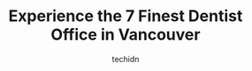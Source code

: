 ---
layout: ampstory
image: https://i0.wp.com/www.auto.or.id/wp-content/uploads/2023/06/w-dental-0-vancouver-1686322416.jpeg?resize=640,853
author: techidn
featured: false
description: Vancouver, British Columbia, Canada is a haven for Dentist Office enthusiasts, boasting an impressive array of 7 top-notch establishments. Whether youre a seasoned connoisseur or simply cur
title: Experience the 7 Finest Dentist Office in Vancouver
cover:
   title: Experience the 7 Finest Dentist Office in Vancouver
   subtitle: AUTO.OR.ID
   background: https://www.auto.or.id/wp-content/uploads/2023/06/w-dental-0-vancouver-1686322416.jpeg

pages: 
 - layout: thirds
   top: <h1>#1 Downtown Dental</h1>
   bottom: "<p>Very kind staff. Great dentist. Have been going there for years. My hygienist is the best! Smart, very gentle and always asking to see if I am okay during the teeth clean</p>"
   background: https://www.auto.or.id/wp-content/uploads/2023/06/w-dental-1-vancouver-1686322418.jpeg
   backgroundblur: true
 - layout: thirds
   top: <h1>#2 Vancouver City Centre Dental</h1>
   bottom: "<p>711 Richards St, Vancouver, BC V6B 3A6, Canada</p>"
   background: https://www.auto.or.id/wp-content/uploads/2023/06/w-dental-2-vancouver-1686322418.jpeg
   cta:
      link: https://www.auto.or.id/experience-the-7-finest-dentist-office-in-vancouver/
      text: Experience the 7 Finest Dentist Office in Vancouver
 - layout: thirds
   top: <h1>#3 Kingsgate Dental</h1>
   bottom: "<p>370 E Broadway Unit 112, Vancouver, BC V5T 4G5, Canada</p>"
   background: https://images.unsplash.com/photo-1617814065893-00757125efab?ixlib=rb-4.0.3&ixid=MnwxMjA3fDB8MHxwaG90by1wYWdlfHx8fGVufDB8fHx8&auto=format&fit=crop&w=640&h=853&q=80
   cta:
      link: https://www.auto.or.id/experience-the-7-finest-dentist-office-in-vancouver/
      text: Experience the 7 Finest Dentist Office in Vancouver
 - layout: thirds
   top: <h1>#4 Stanley Park Dental Centre</h1>
   bottom: "<p>1030 Denman St #123, Vancouver, BC V6G 2M6, Canada</p>"
   background: https://images.unsplash.com/photo-1592853625511-ad0edcc69c07?ixlib=rb-4.0.3&ixid=MnwxMjA3fDB8MHxwaG90by1wYWdlfHx8fGVufDB8fHx8&auto=format&fit=crop&w=640&h=853&q=80
   cta:
      link: https://www.auto.or.id/experience-the-7-finest-dentist-office-in-vancouver/
      text: Experience the 7 Finest Dentist Office in Vancouver
 - layout: thirds
   top: <h1>#5 Bentall Dental Centre</h1>
   bottom: "<p>1055 Dunsmuir Street #403 Lower Mall Bentall 4, Vancouver, BC V7X 1L4, Canada</p>"
   background: https://images.unsplash.com/photo-1632275229274-0f1031f6b16b?ixlib=rb-4.0.3&ixid=MnwxMjA3fDB8MHxwaG90by1wYWdlfHx8fGVufDB8fHx8&auto=format&fit=crop&w=640&h=853&q=80
   cta:
      link: https://www.auto.or.id/experience-the-7-finest-dentist-office-in-vancouver/
      text: Experience the 7 Finest Dentist Office in Vancouver
 - layout: thirds
   top: <h1>#6 The Art of Smile Dental Clinic - Vancouver</h1>
   bottom: "<p>1437 W Pender St, Vancouver, BC V6G 2S3, Canada</p>"
   background: https://images.unsplash.com/photo-1570730325943-d6cc45ec31b2?ixlib=rb-4.0.3&ixid=MnwxMjA3fDB8MHxwaG90by1wYWdlfHx8fGVufDB8fHx8&auto=format&fit=crop&w=640&h=853&q=80
   cta:
      link: https://www.auto.or.id/experience-the-7-finest-dentist-office-in-vancouver/
      text: Experience the 7 Finest Dentist Office in Vancouver
 - layout: thirds
   top: <h1>#7 Key Dental Clinic/English Bay Dental Centre</h1>
   bottom: "<p>1789 Davie St #202, Vancouver, BC V6G 1W5, Canada</p>"
   background: https://images.unsplash.com/photo-1580151297944-7c4cedd0c5b2?ixlib=rb-4.0.3&ixid=MnwxMjA3fDB8MHxwaG90by1wYWdlfHx8fGVufDB8fHx8&auto=format&fit=crop&w=640&h=853&q=80
   cta:
      link: https://www.auto.or.id/experience-the-7-finest-dentist-office-in-vancouver/
      text: Experience the 7 Finest Dentist Office in Vancouver
 - layout: thirds
   middle: Continue reading...
   background: https://images.unsplash.com/photo-1608578702177-1ea59540ac72?ixlib=rb-4.0.3&ixid=MnwxMjA3fDB8MHxwaG90by1wYWdlfHx8fGVufDB8fHx8&auto=format&fit=crop&w=640&h=853&q=80
   cta:
      link: https://www.auto.or.id/experience-the-7-finest-dentist-office-in-vancouver/
      text: Experience the 7 Finest Dentist Office in Vancouver

---